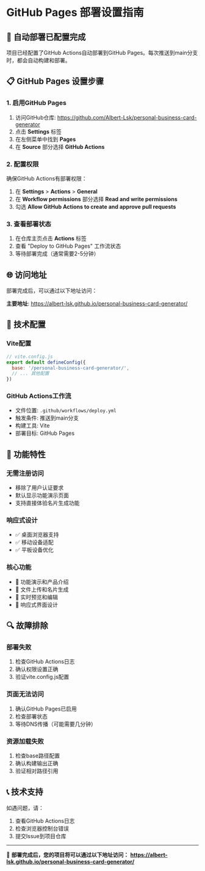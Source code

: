 # GitHub Pages 部署设置指南

## 🚀 自动部署已配置完成

项目已经配置了GitHub Actions自动部署到GitHub Pages。每次推送到main分支时，都会自动构建和部署。

## 📋 GitHub Pages 设置步骤

### 1. 启用GitHub Pages
1. 访问GitHub仓库: https://github.com/Albert-Lsk/personal-business-card-generator
2. 点击 **Settings** 标签
3. 在左侧菜单中找到 **Pages**
4. 在 **Source** 部分选择 **GitHub Actions**

### 2. 配置权限
确保GitHub Actions有部署权限：
1. 在 **Settings** > **Actions** > **General**
2. 在 **Workflow permissions** 部分选择 **Read and write permissions**
3. 勾选 **Allow GitHub Actions to create and approve pull requests**

### 3. 查看部署状态
1. 在仓库主页点击 **Actions** 标签
2. 查看 "Deploy to GitHub Pages" 工作流状态
3. 等待部署完成（通常需要2-5分钟）

## 🌐 访问地址

部署完成后，可以通过以下地址访问：

**主要地址**: https://albert-lsk.github.io/personal-business-card-generator/

## 🔧 技术配置

### Vite配置
```javascript
// vite.config.js
export default defineConfig({
  base: '/personal-business-card-generator/',
  // ... 其他配置
})
```

### GitHub Actions工作流
- 文件位置: `.github/workflows/deploy.yml`
- 触发条件: 推送到main分支
- 构建工具: Vite
- 部署目标: GitHub Pages

## 📱 功能特性

### 无需注册访问
- 移除了用户认证要求
- 默认显示功能演示页面
- 支持直接体验名片生成功能

### 响应式设计
- ✅ 桌面浏览器支持
- ✅ 移动设备适配
- ✅ 平板设备优化

### 核心功能
- 🎨 功能演示和产品介绍
- 📄 文件上传和名片生成
- 🎯 实时预览和编辑
- 📱 响应式界面设计

## 🔍 故障排除

### 部署失败
1. 检查GitHub Actions日志
2. 确认权限设置正确
3. 验证vite.config.js配置

### 页面无法访问
1. 确认GitHub Pages已启用
2. 检查部署状态
3. 等待DNS传播（可能需要几分钟）

### 资源加载失败
1. 检查base路径配置
2. 确认构建输出正确
3. 验证相对路径引用

## 📞 技术支持

如遇问题，请：
1. 查看GitHub Actions日志
2. 检查浏览器控制台错误
3. 提交Issue到项目仓库

---

🎉 **部署完成后，您的项目将可以通过以下地址访问：**
**https://albert-lsk.github.io/personal-business-card-generator/**
